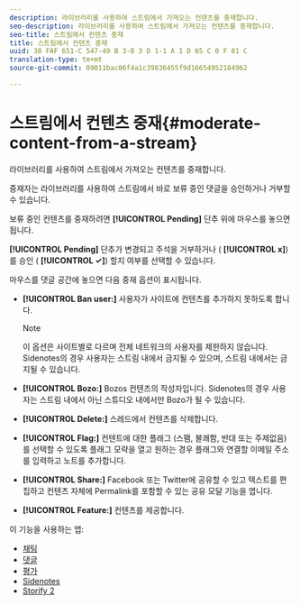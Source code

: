 ```yaml
---
description: 라이브러리를 사용하여 스트림에서 가져오는 컨텐츠를 중재합니다.
seo-description: 라이브러리를 사용하여 스트림에서 가져오는 컨텐츠를 중재합니다.
seo-title: 스트림에서 컨텐츠 중재
title: 스트림에서 컨텐츠 중재
uuid: 38 FAF 651-C 547-49 B 3-B 3 D 1-1 A 1 D 65 C 0 F 81 C
translation-type: tm+mt
source-git-commit: 09011bac06f4a1c39836455f9d16654952184962

---
```



# 스트림에서 컨텐츠 중재{#moderate-content-from-a-stream}

라이브러리를 사용하여 스트림에서 가져오는 컨텐츠를 중재합니다.

중재자는 라이브러리를 사용하여 스트림에서 바로 보류 중인 댓글을 승인하거나 거부할 수 있습니다.

보류 중인 컨텐츠를 중재하려면 **[!UICONTROL Pending]** 단추 위에 마우스를 놓으면 됩니다.

**[!UICONTROL Pending]** 단추가 변경되고 주석을 거부하거나 ( **[!UICONTROL x]**) 를 승인 ( **[!UICONTROL ✓]**) 할지 여부를 선택할 수 있습니다.

마우스를 댓글 공간에 놓으면 다음 중재 옵션이 표시됩니다.

* **[!UICONTROL Ban user:]** 사용자가 사이트에 컨텐츠를 추가하지 못하도록 합니다.

   >[!NOTE]
   >
   >이 옵션은 사이트별로 다르며 전체 네트워크의 사용자를 제한하지 않습니다. Sidenotes의 경우 사용자는 스트림 내에서 금지될 수 있으며, 스트림 내에서는 금지될 수 있습니다.

* **[!UICONTROL Bozo:]** Bozos 컨텐츠의 작성자입니다. Sidenotes의 경우 사용자는 스트림 내에서 아닌 스튜디오 내에서만 Bozo가 될 수 있습니다.
* **[!UICONTROL Delete:]** 스레드에서 컨텐츠를 삭제합니다.
* **[!UICONTROL Flag:]** 컨텐트에 대한 플래그 (스팸, 불쾌함, 반대 또는 주제없음) 를 선택할 수 있도록 플래그 모략을 열고 원하는 경우 플래그와 연결할 이메일 주소를 입력하고 노트를 추가합니다.
* **[!UICONTROL Share:]** Facebook 또는 Twitter에 공유할 수 있고 텍스트를 편집하고 컨텐츠 자체에 Permalink를 포함할 수 있는 공유 모달 기능을 엽니다.
* **[!UICONTROL Feature:]** 컨텐츠를 제공합니다.



이 기능을 사용하는 앱:

* [채팅](/help/using/c-about-apps/c-chat-app/c-chat-app.md#c_chat_app)
* [댓글](/help/using/c-about-apps/c-comments/c-comments.md)
* [평가](/help/using/c-about-apps/c-reviews-app/c-reviews-app.md#c_reviews_app)
* [Sidenotes](/help/using/c-about-apps/c-sidenotes-app/c-sidenotes-app.md#c_sidenotes_app)
* [Storify 2](/help/using/c-about-apps/c-storify2/c-storify2.md#c_storify2)

